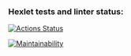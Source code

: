### Hexlet tests and linter status:
[![Actions Status](https://github.com/Almaz97rus/java-project-lvl1/workflows/hexlet-check/badge.svg)](https://github.com/Almaz97rus/java-project-lvl1/actions)

[![Maintainability](https://api.codeclimate.com/v1/badges/a99a88d28ad37a79dbf6/maintainability)](https://codeclimate.com/github/codeclimate/codeclimate/maintainability)
